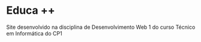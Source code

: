 # Educa ++
Site desenvolvido na disciplina de Desenvolvimento Web 1 do curso Técnico em Informática do CP1
